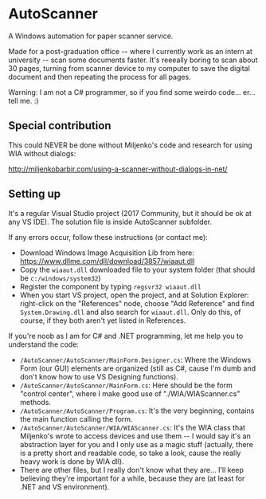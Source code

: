 # AutoScanner

A Windows automation for paper scanner service.

Made for a post-graduation office -- where I currently work as an intern at university -- scan some documents faster. It's reeeally boring to scan about 30 pages, turning from scanner device to my computer to save the digital document and then repeating the process for all pages.

Warning: I am not a C# programmer, so if you find some weirdo code... er... tell me. :)

## Special contribution

This could NEVER be done without Miljenko's code and research for using WIA without dialogs:

http://miljenkobarbir.com/using-a-scanner-without-dialogs-in-net/

## Setting up

It's a regular Visual Studio project (2017 Community, but it should be ok at any VS IDE). The solution file is inside AutoScanner subfolder.

If any errors occur, follow these instructions (or contact me):

- Download Windows Image Acquisition Lib from here: https://www.dllme.com/dll/download/3857/wiaaut.dll
- Copy the ```wiaaut.dll``` downloaded file to your system folder (that should be ```c:/windows/system32```)
- Register the component by typing ```regsvr32 wiaaut.dll```
- When you start VS project, open the project, and at Solution Explorer: right-click on the "References" node, choose "Add Reference" and find ```System.Drawing.dll``` and also search for ```wiaaut.dll```. Only do this, of course, if they both aren't yet listed in References.

If you're noob as I am for C# and .NET programming, let me help you to understand the code:

- ```/AutoScanner/AutoScanner/MainForm.Designer.cs```: Where the Windows Form (our GUI) elements are organized (still as C#, cause I'm dumb and don't know how to use VS Designing functions).
- ```/AutoScanner/AutoScanner/MainForm.cs```: Here should be the form "control center", where I make good use of "./WIA/WIAScanner.cs" methods.
- ```/AutoScanner/AutoScanner/Program.cs```: It's the very beginning, contains the main function calling the form.
- ```/AutoScanner/AutoScanner/WIA/WIAScanner.cs```: It's the WIA class that Miljenko's wrote to access devices and use them -- I would say it's an abstraction layer for you and I only use as a magic stuff (actually, there is a pretty short and readable code, so take a look, cause the really heavy work is done by WIA dll).
- There are other files, but I really don't know what they are... I'll keep believing they're important for a while, because they are (at least for .NET and VS environment).
